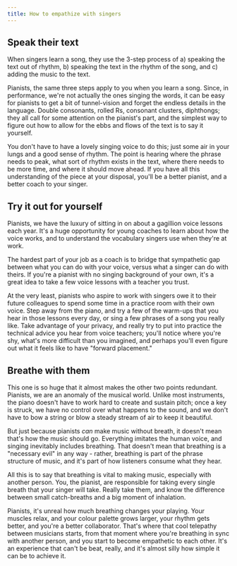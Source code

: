 ```yaml
---
title: How to empathize with singers
---
```


## Speak their text

When singers learn a song, they use the 3-step process of a) speaking the text out of rhythm, b) speaking the text in the rhythm of the song, and c) adding the music to the text.

Pianists, the same three steps apply to you when you learn a song. Since, in performance, we're not actually the ones singing the words, it can be easy for pianists to get a bit of tunnel-vision and forget the endless details in the language. Double consonants, rolled Rs, consonant clusters, diphthongs; they all call for some attention on the pianist's part, and the simplest way to figure out how to allow for the ebbs and flows of the text is to say it yourself.

You don't have to have a lovely singing voice to do this; just some air in your lungs and a good sense of rhythm. The point is hearing where the phrase needs to peak, what sort of rhythm exists in the text, where there needs to be more time, and where it should move ahead. If you have all this understanding of the piece at your disposal, you'll be a better pianist, and a better coach to your singer.

## Try it out for yourself

Pianists, we have the luxury of sitting in on about a gagillion voice lessons each year. It's a huge opportunity for young coaches to learn about how the voice works, and to understand the vocabulary singers use when they're at work. 

The hardest part of your job as a coach is to bridge that sympathetic gap between what you can do with your voice, versus what a singer can do with theirs. If you're a pianist with no singing background of your own, it's a great idea to take a few voice lessons with a teacher you trust.

At the very least, pianists who aspire to work with singers owe it to their future colleagues to spend some time in a practice room with their own voice. Step away from the piano, and try a few of the warm-ups that you hear in those lessons every day, or sing a few phrases of a song you really like. Take advantage of your privacy, and really try to put into practice the technical advice you hear from voice teachers; you'll notice where you're shy, what's more difficult than you imagined, and perhaps you'll even figure out what it feels like to have "forward placement."

## Breathe with them

This one is so huge that it almost makes the other two points redundant. Pianists, we are an anomaly of the musical world. Unlike most instruments, the piano doesn't have to work hard to create and sustain pitch; once a key is struck, we have no control over what happens to the sound, and we don't have to bow a string or blow a steady stream of air to keep it beautiful.

But just because pianists *can* make music without breath, it doesn't mean that's how the music should go. Everything imitates the human voice, and singing inevitably includes breathing. That doesn't mean that breathing is a "necessary evil" in any way - rather, breathing is part of the phrase structure of music, and it's part of how listeners consume what they hear.

All this is to say that breathing is vital to making music, especially with another person. You, the pianist, are responsible for taking every single breath that your singer will take. Really take them, and know the difference between small catch-breaths and a big moment of inhalation.

Pianists, it's unreal how much breathing changes your playing. Your muscles relax, and your colour palette grows larger, your rhythm gets better, and you're a better collaborator. That's where that cool telepathy between musicians starts, from that moment where you're breathing in sync with another person, and you start to become empathetic to each other. It's an experience that can't be beat, really, and it's almost silly how simple it can be to achieve it.
